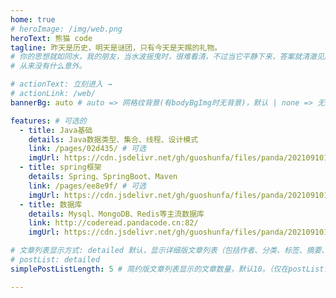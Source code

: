 ```yaml
---
home: true
# heroImage: /img/web.png
heroText: 熊猫 code
tagline: 昨天是历史，明天是谜团，只有今天是天赐的礼物。
# 你的思想就如同水，我的朋友，当水波摇曳时，很难看清，不过当它平静下来，答案就清澈见底了。
# 从来没有什么意外。

# actionText: 立刻进入 →
# actionLink: /web/
bannerBg: auto # auto => 网格纹背景(有bodyBgImg时无背景)，默认 | none => 无 | '大图地址' | background: 自定义背景样式       提示：如发现文本颜色不适应你的背景时可以到palette.styl修改$bannerTextColor变量

features: # 可选的
  - title: Java基础
    details: Java数据类型、集合、线程、设计模式
    link: /pages/02d435/ # 可选
    imgUrl: https://cdn.jsdelivr.net/gh/guoshunfa/files/panda/202109101822211.png # 可选
  - title: spring框架
    details: Spring、SpringBoot、Maven
    link: /pages/ee8e9f/ # 可选
    imgUrl: https://cdn.jsdelivr.net/gh/guoshunfa/files/panda/202109101822005.png # 可选
  - title: 数据库
    details: Mysql、MongoDB、Redis等主流数据库
    link: http://coderead.pandacode.cn:82/
    imgUrl: https://cdn.jsdelivr.net/gh/guoshunfa/files/panda/202109101822142.png

# 文章列表显示方式: detailed 默认，显示详细版文章列表（包括作者、分类、标签、摘要、分页等）| simple => 显示简约版文章列表（仅标题和日期）| none 不显示文章列表
# postList: detailed
simplePostListLength: 5 # 简约版文章列表显示的文章数量，默认10。（仅在postList设置为simple时生效）

---
```

